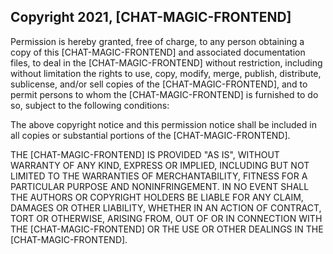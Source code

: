 ## Copyright 2021, [CHAT-MAGIC-FRONTEND]

Permission is hereby granted, free of charge, to any person obtaining a copy of
this [CHAT-MAGIC-FRONTEND] and associated documentation files, to deal in the
[CHAT-MAGIC-FRONTEND] without restriction, including without limitation the
rights to use, copy, modify, merge, publish, distribute, sublicense, and/or sell
copies of the [CHAT-MAGIC-FRONTEND], and to permit persons to whom the
[CHAT-MAGIC-FRONTEND] is furnished to do so, subject to the following
conditions:

The above copyright notice and this permission notice shall be included in all
copies or substantial portions of the [CHAT-MAGIC-FRONTEND].

THE [CHAT-MAGIC-FRONTEND] IS PROVIDED "AS IS", WITHOUT WARRANTY OF ANY KIND,
EXPRESS OR IMPLIED, INCLUDING BUT NOT LIMITED TO THE WARRANTIES OF
MERCHANTABILITY, FITNESS FOR A PARTICULAR PURPOSE AND NONINFRINGEMENT. IN NO
EVENT SHALL THE AUTHORS OR COPYRIGHT HOLDERS BE LIABLE FOR ANY CLAIM, DAMAGES OR
OTHER LIABILITY, WHETHER IN AN ACTION OF CONTRACT, TORT OR OTHERWISE, ARISING
FROM, OUT OF OR IN CONNECTION WITH THE [CHAT-MAGIC-FRONTEND] OR THE USE OR OTHER
DEALINGS IN THE [CHAT-MAGIC-FRONTEND].
